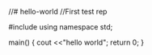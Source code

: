 //# hello-world 
//First test rep

#include <iostream>
using namespace std;

main()
{
cout <<"hello world";
return 0;
}


